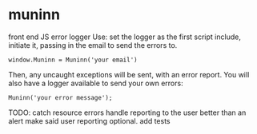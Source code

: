 # muninn
front end JS error logger
Use:
set the logger as the first script include, initiate it, passing in the email to send the errors to.

```
window.Muninn = Muninn('your email')
```

Then, any uncaught exceptions will be sent, with an error report.
You will also have a logger available to send your own errors:
```
Muninn('your error message');
```
 TODO:
 catch resource errors
 handle reporting to the user better than an alert
 make said user reporting optional.
 add tests

